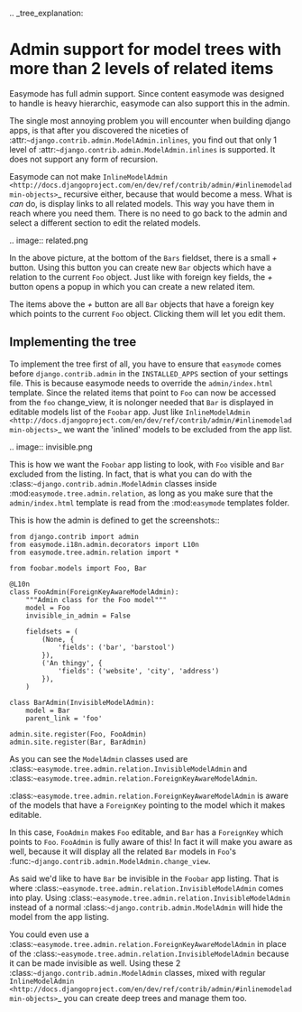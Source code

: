 .. _tree_explanation:

Admin support for model trees with more than 2 levels of related items
======================================================================

Easymode has full admin support. Since content easymode was designed to handle
is heavy hierarchic, easymode can also support this in the admin.

The single most annoying problem you will encounter when building django apps,
is that after you discovered the niceties of 
:attr:`~django.contrib.admin.ModelAdmin.inlines`, you find out that only
1 level of :attr:`~django.contrib.admin.ModelAdmin.inlines`
is supported. It does not support any form of recursion.

Easymode can not make 
`InlineModelAdmin <http://docs.djangoproject.com/en/dev/ref/contrib/admin/#inlinemodeladmin-objects>`_ 
recursive either, because that would become
a mess. What is *can* do, is display links to all related models. This way you have
them in reach where you need them. There is no need to go back to the admin and
select a different section to edit the related models.

.. image:: related.png

In the above picture, at the bottom of the ``Bars`` fieldset, there is a small
*+* button. Using this button you can create new ``Bar`` objects which have a
relation to the current ``Foo`` object. Just like with foreign key fields, the
*+* button opens a popup in which you can create a new related item. 

The items above the *+* button are all ``Bar`` objects that have a foreign key
which points to the current ``Foo`` object. Clicking them will let you edit them.

Implementing the tree
---------------------

To implement the tree first of all, you have to ensure that ``easymode`` comes
before ``django.contrib.admin`` in the ``INSTALLED_APPS`` section of your settings
file. This is because easymode needs to override the `admin/index.html` template.
Since the related items that point to ``Foo`` can now be accessed from the ``foo``
change_view, it is nolonger needed that ``Bar`` is displayed in editable models list
of the ``Foobar`` app. Just like
`InlineModelAdmin <http://docs.djangoproject.com/en/dev/ref/contrib/admin/#inlinemodeladmin-objects>`_ 
we want the 'inlined'
models to be excluded from the app list.

.. image:: invisible.png

This is how we want the ``Foobar`` app listing to look, with ``Foo`` visible and
``Bar`` excluded from the listing. In fact, that is what you can do with the
:class:`~django.contrib.admin.ModelAdmin` classes inside :mod:`easymode.tree.admin.relation`, as long as
you make sure that the `admin/index.html` template is read from the :mod:`easymode`
templates folder.

This is how the admin is defined to get the screenshots::

    from django.contrib import admin
    from easymode.i18n.admin.decorators import L10n
    from easymode.tree.admin.relation import *

    from foobar.models import Foo, Bar

    @L10n
    class FooAdmin(ForeignKeyAwareModelAdmin):
        """Admin class for the Foo model"""
        model = Foo
        invisible_in_admin = False
    
        fieldsets = (
            (None, {
                'fields': ('bar', 'barstool')
            }),
            ('An thingy', {
                'fields': ('website', 'city', 'address')
            }),
        )

    class BarAdmin(InvisibleModelAdmin):
        model = Bar
        parent_link = 'foo'

    admin.site.register(Foo, FooAdmin)
    admin.site.register(Bar, BarAdmin)

As you can see the ``ModelAdmin`` classes used are 
:class:`~easymode.tree.admin.relation.InvisibleModelAdmin` and
:class:`~easymode.tree.admin.relation.ForeignKeyAwareModelAdmin`.

:class:`~easymode.tree.admin.relation.ForeignKeyAwareModelAdmin` is aware
of the models that have a ``ForeignKey`` pointing to the model which it
makes editable. 

In this case, ``FooAdmin`` makes ``Foo`` editable, and ``Bar`` has a 
``ForeignKey`` which points to ``Foo``. ``FooAdmin`` is fully aware of
this! In fact it will make you aware as well, because it will display
all the related ``Bar`` models in ``Foo``'s :func:`~django.contrib.admin.ModelAdmin.change_view`.

As said we'd like to have ``Bar`` be invisible in the ``Foobar`` app listing.
That is where :class:`~easymode.tree.admin.relation.InvisibleModelAdmin`
comes into play. Using :class:`~easymode.tree.admin.relation.InvisibleModelAdmin`
instead of a normal :class:`~django.contrib.admin.ModelAdmin` will hide the model from the app listing.

You could even use a :class:`~easymode.tree.admin.relation.ForeignKeyAwareModelAdmin`
in place of the :class:`~easymode.tree.admin.relation.InvisibleModelAdmin`
because it can be made invisible as well. Using these 2 :class:`~django.contrib.admin.ModelAdmin` classes,
mixed with regular
`InlineModelAdmin <http://docs.djangoproject.com/en/dev/ref/contrib/admin/#inlinemodeladmin-objects>`_
you can create deep trees and manage them
too.